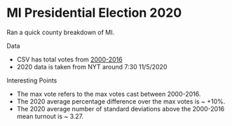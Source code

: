 # MI Presidential Election 2020
Ran a quick county breakdown of MI.

Data
* CSV has total votes from [2000-2016](https://dataverse.harvard.edu/file.xhtml?persistentId=doi:10.7910/DVN/VOQCHQ/HEIJCQ&version=6.0)
* 2020 data is taken from NYT around 7:30 11/5/2020

Interesting Points
* The max vote refers to the max votes cast between 2000-2016.
* The 2020 average percentage difference over the max votes is ~ +10%.
* The 2020 average number of standard deviations above the 2000-2016 mean turnout is ~ 3.27.
